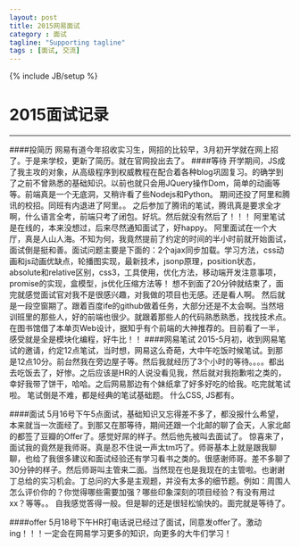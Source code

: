 ```yaml
---
layout: post
title: 2015网易面试
category : 面试
tagline: "Supporting tagline"
tags : [面试, 交流]
---
```

{% include JB/setup %}
# 2015面试记录
---
####投简历
网易有道今年招收实习生，网招的比较早，3月初开学就在网上招了。于是来学校，更新了简历。就在官网投出去了。
####等待
开学期间，JS成了我主攻的对象，从高级程序到权威教程在配合着各种blog巩固复习。的确学到了之前不曾熟悉的基础知识。以前也就只会用JQuery操作Dom，简单的动画等等。前端真是一个无底洞，又稍许看了些Nodejs和Python。
期间还投了阿里和腾讯的校招。同班有内退进了阿里。。
之后参加了腾讯的笔试，腾讯真是要求全才啊，什么语言全考，前端只考了闭包。好坑。然后就没有然后了！！！<!--break-->
阿里笔试是在线的，本来没想过，后来尽然通知面试了，好happy。
阿里面试在一个大厅，真是人山人海。不知为何，我竟然提前了约定的时间的半小时前就开始面试，面试倒是挺和善。面试问题主要是下面的：2个ajax同步加载。学习方法，css动画和js动画优缺点，轮播图实现，最新技术，jsonp原理，position状态，absolute和relative区别，css3，工具使用，优化方法，移动端开发注意事项，promise的实现，盒模型，js优化压缩方法等！
想不到面了20分钟就结束了，面完就感觉面试官对我不是很感兴趣，对我做的项目也无感。还是看人啊。
然后就是一段空窗期了。跟着百度ife的github做着任务，大部分还是不太会啊。当然培训班里的那些人，好的前端也很少。就跟着那些人的代码熟悉熟悉，找找技术点。
在图书馆借了本单页Web设计，据知乎有个前端的大神推荐的。目前看了一半，感受就是全是模块化编程，好牛比！！
####网易笔试
2015-5月初，收到网易笔试的邀请，约定12点笔试，当时想，网易这么奇葩，大中午吃饭时候笔试。到那是12点10分。前台然我在旁边屋子等。然后我就经历了3个小时的等待。。。。都出去吃饭去了，好惨。之后应该是HR的人说没看见我，然后就对我抱歉啦之类的，幸好我带了饼干，哈哈。之后网易那边有个妹纸拿了好多好吃的给我。吃完就笔试啦。
笔试倒是不难，都是经典的笔试基础题。
什么CSS, JS都有。



####面试
5月16号下午5点面试，基础知识又忘得差不多了，都没报什么希望，本来就当一次面经了。到那又在那等待，期间还跟一个北邮的聊了会天，人家北邮的都签了豆瓣的Offer了。感觉好屌的样子。然后他先被叫去面试了。
惊喜来了，面试我的竟然是我师哥。真是忍不住说一声太tm巧了。师哥基本上就是跟我聊聊，也给了我很多建议和面试经验还有学习看书之类的。很感谢师哥。差不多聊了30分钟的样子。然后师哥叫主管来二面。当然现在也是我现在的主管啦。也谢谢丁总给的实习机会。丁总问的大多是主观题，并没有太多的细节题。例如：周围人怎么评价你的？你觉得哪些需要加强？哪些印象深刻的项目经验？有没有用过xx？等等。。
自我感觉答得一般。但是聊的还是很轻松愉快的。面完就是等待了。


####offer
5月18号下午HR打电话说已经过了面试，同意发offer了。激动ing！！！一定会在网易学习更多的知识，向更多的大牛们学习！